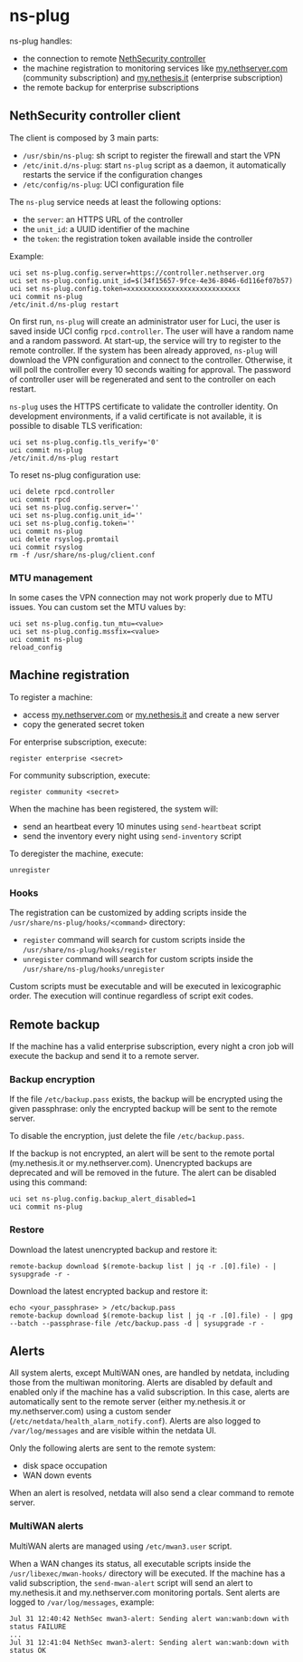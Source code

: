 # ns-plug

ns-plug handles:
- the connection to remote [NethSecurity controller](https://github.com/NethServer/nethsecurity-controller)
- the machine registration to monitoring services like [my.nethserver.com](https://my.nethserver.com) (community subscription)
  and [my.nethesis.it](https://my.nethesis.it) (enterprise subscription)
- the remote backup for enterprise subscriptions

## NethSecurity controller client

The client is composed by 3 main parts:

- `/usr/sbin/ns-plug`: sh script to register the firewall and start the VPN
- `/etc/init.d/ns-plug`: start `ns-plug` script as a daemon, it automatically restarts the service if the configuration changes
- `/etc/config/ns-plug`: UCI configuration file

The `ns-plug` service needs at least the following options:
- the `server`: an HTTPS URL of the controller
- the `unit_id`: a UUID identifier of the machine
- the `token`: the registration token available inside the controller

Example:
```
uci set ns-plug.config.server=https://controller.nethserver.org
uci set ns-plug.config.unit_id=$(34f15657-9fce-4e36-8046-6d116ef07b57)
uci set ns-plug.config.token=xxxxxxxxxxxxxxxxxxxxxxxxxxxx
uci commit ns-plug
/etc/init.d/ns-plug restart
``` 

On first run, `ns-plug` will create an administrator user for Luci, the user is saved inside UCI config `rpcd.controller`. The user will have a random name and a random password.
At start-up, the service will try to register to the remote controller. If the system has been already approved, `ns-plug` will download the VPN configuration and connect to the controller. Otherwise, it will poll the controller every 10 seconds waiting for approval.
The password of controller user will be regenerated and sent to the controller on each restart.

`ns-plug` uses the HTTPS certificate to validate the controller identity.
On development environments, if a valid certificate is not available, it is possible to disable TLS verification:
```
uci set ns-plug.config.tls_verify='0'
uci commit ns-plug
/etc/init.d/ns-plug restart
```

To reset ns-plug configuration use:
```
uci delete rpcd.controller
uci commit rpcd
uci set ns-plug.config.server=''
uci set ns-plug.config.unit_id=''
uci set ns-plug.config.token=''
uci commit ns-plug
uci delete rsyslog.promtail
uci commit rsyslog
rm -f /usr/share/ns-plug/client.conf
```

### MTU management

In some cases the VPN connection may not work properly due to MTU issues.
You can custom set the MTU values by:
```
uci set ns-plug.config.tun_mtu=<value>
uci set ns-plug.config.mssfix=<value>
uci commit ns-plug
reload_config
```

## Machine registration

To register a machine:
- access [my.nethserver.com](https://my.nethserver.com) or [my.nethesis.it](https://my.nethesis.it)
  and create a new server
- copy the generated secret token

For enterprise subscription, execute:
```
register enterprise <secret>
```
For community subscription, execute:
```
register community <secret>
```

When the machine has been registered, the system will:
- send an heartbeat every 10 minutes using `send-heartbeat` script
- send the inventory every night using `send-inventory` script

To deregister the machine, execute:
```
unregister
```

### Hooks

The registration can be customized by adding scripts inside the `/usr/share/ns-plug/hooks/<command>` directory:
- `register` command will search for custom scripts inside the `/usr/share/ns-plug/hooks/register`
- `unregister` command will search for custom scripts inside the `/usr/share/ns-plug/hooks/unregister`

Custom scripts must be executable and will be executed in lexicographic order.
The execution will continue regardless of script exit codes.

## Remote backup

If the machine has a valid enterprise subscription, every night a cron job
will execute the backup and send it to a remote server.

### Backup encryption

If the file `/etc/backup.pass` exists, the backup will be encrypted using
the given passphrase: only the encrypted backup will be sent to the remote server.

To disable the encryption, just delete the file `/etc/backup.pass`.

If the backup is not encrypted, an alert will be sent to the remote portal (my.nethesis.it or my.nethserver.com).
Unencrypted backups are deprecated and will be removed in the future.
The alert can be disabled using this command:
```
uci set ns-plug.config.backup_alert_disabled=1
uci commit ns-plug
```

### Restore

Download the latest unencrypted backup and restore it:
```
remote-backup download $(remote-backup list | jq -r .[0].file) - | sysupgrade -r -
```

Download the latest encrypted backup and restore it:
```
echo <your_passphrase> > /etc/backup.pass
remote-backup download $(remote-backup list | jq -r .[0].file) - | gpg --batch --passphrase-file /etc/backup.pass -d | sysupgrade -r -
```

## Alerts

All system alerts, except MultiWAN ones, are handled by netdata, including those from the multiwan monitoring.
Alerts are disabled by default and enabled only if the machine has a valid subscription.
In this case, alerts are automatically sent to the remote server (either my.nethesis.it or my.nethserver.com) using a
custom sender (`/etc/netdata/health_alarm_notify.conf`).
Alerts are also logged to `/var/log/messages` and are visible within the netdata UI.

Only the following alerts are sent to the remote system:

- disk space occupation
- WAN down events

When an alert is resolved, netdata will also send a clear command to remote server.

### MultiWAN alerts

MultiWAN alerts are managed using `/etc/mwan3.user` script.

When a WAN changes its status, all executable scripts inside the `/usr/libexec/mwan-hooks/` directory will be executed.
If the machine has a valid subscription, the `send-mwan-alert` script will send an alert to my.nethesis.it and my.nethserver.com monitoring portals.
Sent alerts are logged to `/var/log/messages`, example:
```
Jul 31 12:40:42 NethSec mwan3-alert: Sending alert wan:wanb:down with status FAILURE
...
Jul 31 12:41:04 NethSec mwan3-alert: Sending alert wan:wanb:down with status OK
```
